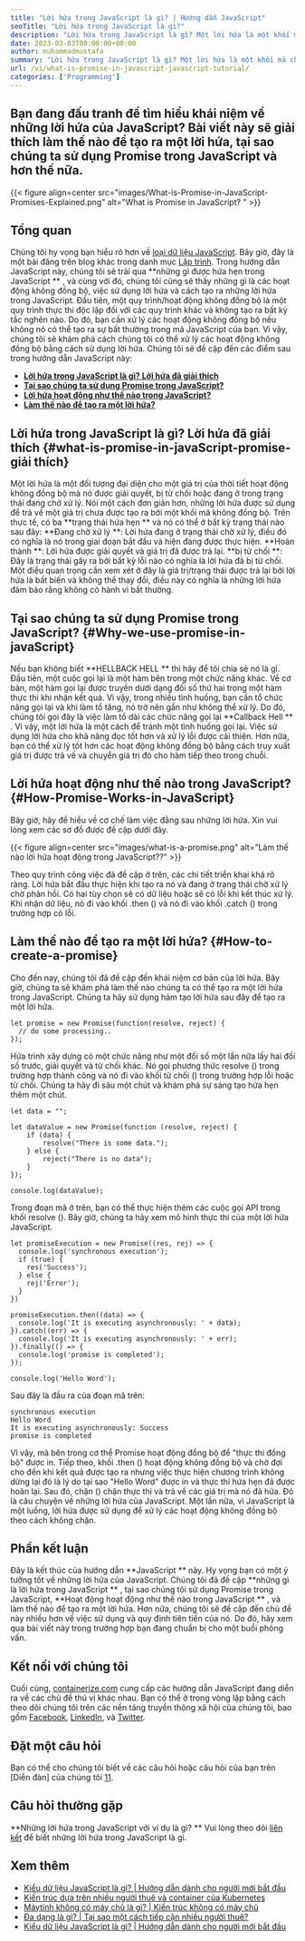 ```yaml
---
title: "Lời hứa trong JavaScript là gì? | Hướng dẫn JavaScript" 
seoTitle: "Lời hứa trong JavaScript là gì?" 
description: "Lời hứa trong JavaScript là gì? Một lời hứa là một khối mã cho kết quả cuối cùng của một hoạt động không đồng bộ như đang chờ xử lý, hoàn thành hoặc bị từ chối." 
date: 2023-03-03T00:00:00+00:00
author: muhammadmustafa
summary: "Lời hứa trong JavaScript là gì? Một lời hứa là một khối mã cho kết quả cuối cùng của một hoạt động không đồng bộ như đã hoàn thành hoặc bị từ chối." 
url: /vi/what-is-promise-in-javascript-javascript-tutorial/
categories: ['Programming']
---
```


## Bạn đang đấu tranh để tìm hiểu khái niệm về những lời hứa của JavaScript? Bài viết này sẽ giải thích làm thế nào để tạo ra một lời hứa, tại sao chúng ta sử dụng Promise trong JavaScript và hơn thế nữa.

{{< figure align=center src="images/What-is-Promise-in-JavaScript-Promises-Explained.png" alt="What is Promise in JavaScript? " >}}


## Tổng quan
Chúng tôi hy vọng bạn hiểu rõ hơn về [loại dữ liệu JavaScript][1]. Bây giờ, đây là một bài đăng trên blog khác trong danh mục [Lập trình][2]. Trong hướng dẫn JavaScript này, chúng tôi sẽ trải qua  **những gì được hứa hẹn trong JavaScript ** , và cùng với đó, chúng tôi cũng sẽ thấy những gì là các hoạt động không đồng bộ, việc sử dụng lời hứa và cách tạo ra những lời hứa trong JavaScript. Đầu tiên, một quy trình/hoạt động không đồng bộ là một quy trình thực thi độc lập đối với các quy trình khác và không tạo ra bất kỳ tắc nghẽn nào. Do đó, bạn cần xử lý các hoạt động không đồng bộ nếu không nó có thể tạo ra sự bất thường trong mã JavaScript của bạn. Vì vậy, chúng tôi sẽ khám phá cách chúng tôi có thể xử lý các hoạt động không đồng bộ bằng cách sử dụng lời hứa.
Chúng tôi sẽ đề cập đến các điểm sau trong hướng dẫn JavaScript này:
  * **[Lời hứa trong JavaScript là gì? Lời hứa đã giải thích][3]**
  * **[Tại sao chúng ta sử dụng Promise trong JavaScript?][4]**
  * **[Lời hứa hoạt động như thế nào trong JavaScript?][5]**
  * **[Làm thế nào để tạo ra một lời hứa?][6]**

## Lời hứa trong JavaScript là gì? Lời hứa đã giải thích   {#what-is-promise-in-javaScript-promise-giải thích}
Một lời hứa là một đối tượng đại diện cho một giá trị của thời tiết hoạt động không đồng bộ mà nó được giải quyết, bị từ chối hoặc đang ở trong trạng thái đang chờ xử lý. Nói một cách đơn giản hơn, những lời hứa được sử dụng để trả về một giá trị chưa được tạo ra bởi một khối mã không đồng bộ. Trên thực tế, có ba  **trạng thái hứa hẹn **  và nó có thể ở bất kỳ trạng thái nào sau đây:
**Đang chờ xử lý **: Lời hứa đang ở trạng thái chờ xử lý, điều đó có nghĩa là nó trong giai đoạn bắt đầu và hiện đang được thực hiện.
**Hoàn thành **: Lời hứa được giải quyết và giá trị đã được trả lại.
**bị từ chối **: Đây là trạng thái gây ra bởi bất kỳ lỗi nào có nghĩa là lời hứa đã bị từ chối.
Một điều quan trọng cần xem xét ở đây là giá trị/trạng thái được trả lại bởi lời hứa là bất biến và không thể thay đổi, điều này có nghĩa là những lời hứa đảm bảo rằng không có hành vi bất thường.

## Tại sao chúng ta sử dụng Promise trong JavaScript?   {#Why-we-use-promise-in-javaScript}
Nếu bạn không biết  **HELLBACK HELL **  thì hãy để tôi chia sẻ nó là gì. Đầu tiên, một cuộc gọi lại là một hàm bên trong một chức năng khác. Về cơ bản, một hàm gọi lại được truyền dưới dạng đối số thứ hai trong một hàm thực thi khi nhận kết quả. Vì vậy, trong nhiều tình huống, bạn cần tổ chức năng gọi lại và khi làm tổ tăng, nó trở nên gần như không thể xử lý. Do đó, chúng tôi gọi đây là việc làm tổ dài các chức năng gọi lại  **Callback Hell ** .
Vì vậy, một lời hứa là một cách để tránh một tình huống gọi lại. Việc sử dụng lời hứa cho khả năng đọc tốt hơn và xử lý lỗi được cải thiện. Hơn nữa, bạn có thể xử lý tốt hơn các hoạt động không đồng bộ bằng cách truy xuất giá trị được trả về và chuyển giá trị đó cho hàm tiếp theo trong chuỗi.

## Lời hứa hoạt động như thế nào trong JavaScript?   {#How-Promise-Works-in-JavaScript}
Bây giờ, hãy để hiểu về cơ chế làm việc đằng sau những lời hứa. Xin vui lòng xem các sơ đồ được đề cập dưới đây.

{{< figure align=center src="images/what-is-a-promise.png" alt="Làm thế nào lời hứa hoạt động trong JavaScript??" >}}

Theo quy trình công việc đã đề cập ở trên, các chi tiết triển khai khá rõ ràng. Lời hứa bắt đầu thực hiện khi tạo ra nó và đang ở trạng thái chờ xử lý chờ phản hồi. Có hai tùy chọn sẽ có dữ liệu hoặc sẽ có lỗi khi kết thúc xử lý. Khi nhận dữ liệu, nó đi vào khối .then () và nó đi vào khối .catch () trong trường hợp có lỗi.

## Làm thế nào để tạo ra một lời hứa?   {#How-to-create-a-promise}
Cho đến nay, chúng tôi đã đề cập đến khái niệm cơ bản của lời hứa. Bây giờ, chúng ta sẽ khám phá làm thế nào chúng ta có thể tạo ra một lời hứa trong JavaScript. Chúng ta hãy sử dụng hàm tạo lời hứa sau đây để tạo ra một lời hứa.
```
let promise = new Promise(function(resolve, reject) {
  // do some processing.. 
});
```
Hứa trình xây dựng có một chức năng như một đối số một lần nữa lấy hai đối số trước, giải quyết và từ chối khác. Nó gọi phương thức resolve () trong trường hợp thành công và nó đi vào khối từ chối () trong trường hợp lỗi hoặc từ chối.
Chúng ta hãy đi sâu một chút và khám phá sự sáng tạo hứa hẹn thêm một chút.
```
let data = "";

let dataValue = new Promise(function (resolve, reject) {
    if (data) {
        resolve("There is some data.");
    } else {
        reject("There is no data");
    }
});

console.log(dataValue);
```
Trong đoạn mã ở trên, bạn có thể thực hiện thêm các cuộc gọi API trong khối resolve ().
Bây giờ, chúng ta hãy xem mô hình thực thi của một lời hứa JavaScript.
```
let promiseExecution = new Promise((res, rej) => {
  console.log('synchronous execution');
  if (true) {
    res('Success');
  } else {
    rej('Error');
  }
})

promiseExecution.then((data) => {
  console.log('It is executing asynchronously: ' + data);
}).catch((err) => {
  console.log('It is executing asynchronously: ' + err);
}).finally(() => {
  console.log('promise is completed');
});

console.log('Hello Word');
```
Sau đây là đầu ra của đoạn mã trên:
```
synchronous execution
Hello Word
It is executing asynchronously: Success
promise is completed
```
Vì vậy, mã bên trong cơ thể Promise hoạt động đồng bộ để "thực thi đồng bộ" được in. Tiếp theo, khối .then () hoạt động không đồng bộ và chờ đợi cho đến khi kết quả được tạo ra nhưng việc thực hiện chương trình không dừng lại đó là lý do tại sao "Hello Word" được in và thực thi hứa hẹn đã được hoãn lại. Sau đó, chặn () chặn thực thi và trả về các giá trị mà nó đã hứa. Đó là câu chuyện về những lời hứa của JavaScript. Một lần nữa, vì JavaScript là một luồng, lời hứa được sử dụng để xử lý các hoạt động không đồng bộ theo cách không chặn.

## Phần kết luận
Đây là kết thúc của hướng dẫn  **JavaScript **  này. Hy vọng bạn có một ý tưởng tốt về những lời hứa của JavaScript. Chúng tôi đã đề cập  **những gì là lời hứa trong JavaScript ** , tại sao chúng tôi sử dụng Promise trong JavaScript,  **Hoạt động hoạt động như thế nào trong JavaScript ** , và làm thế nào để tạo ra một lời hứa. Hơn nữa, chúng tôi sẽ đề cập đến chủ đề này nhiều hơn về việc sử dụng và quy định tiên tiến của nó. Do đó, hãy xem qua bài viết này trong trường hợp bạn đang chuẩn bị cho một buổi phỏng vấn.

## Kết nối với chúng tôi
Cuối cùng, [containerize.com][7] cung cấp các hướng dẫn JavaScript đang diễn ra về các chủ đề thú vị khác nhau. Bạn có thể ở trong vòng lặp bằng cách theo dõi chúng tôi trên các nền tảng truyền thông xã hội của chúng tôi, bao gồm [Facebook][8], [LinkedIn][9], và [Twitter][10].

## Đặt một câu hỏi
Bạn có thể cho chúng tôi biết về các câu hỏi hoặc câu hỏi của bạn trên [Diễn đàn] của chúng tôi [11].

## Câu hỏi thường gặp
**Những lời hứa trong JavaScript với ví dụ là gì? **
Vui lòng theo dõi [liên kết][3] để biết những lời hứa trong JavaScript là gì.

## Xem thêm
  * [Kiểu dữ liệu JavaScript là gì? | Hướng dẫn dành cho người mới bắt đầu][1]
  * [Kiến trúc dựa trên nhiều người thuê và container của Kubernetes][12]
  * [Máy ​​tính không có máy chủ là gì? | Kiến trúc không có máy chủ][13]
  * [Đa dạng là gì? | Tại sao một cách tiếp cận nhiều người thuê?][14]
  * [Kiểu dữ liệu JavaScript là gì? | Hướng dẫn dành cho người mới bắt đầu][15]

  
[1]: https://blog.containerize.com/programming/what-are-javascript-data-types-a-beginners-guide/
[2]: https://blog.containerize.com/categories/programming/
[3]: #What-is-promise-in-JavaScript-Promises-Explained
[4]: #Why-we-use-promise-in-JavaScript
[5]: #How-promise-works-in-JavaScript
[6]: #How-to-create-a-promise
[7]: https://www.containerize.com/
[8]: https://web.facebook.com/containerize
[9]: https://www.linkedin.com/company/containerize/
[10]: https://twitter.com/containerize_co
[11]: https://forum.containerize.com/
[12]: https://blog.containerize.com/kubernetes-multi-tenancy-container-based-architecture/
[13]: https://blog.containerize.com/programming/what-is-serverless-computing-serverless-architecture/
[14]: https://blog.containerize.com/programming/what-is-multitenancy-why-a-multi-tenant-approach-2/
[15]: https://blog.containerize.com/programming/what-are-javascript-data-types-a-beginners-guide/
